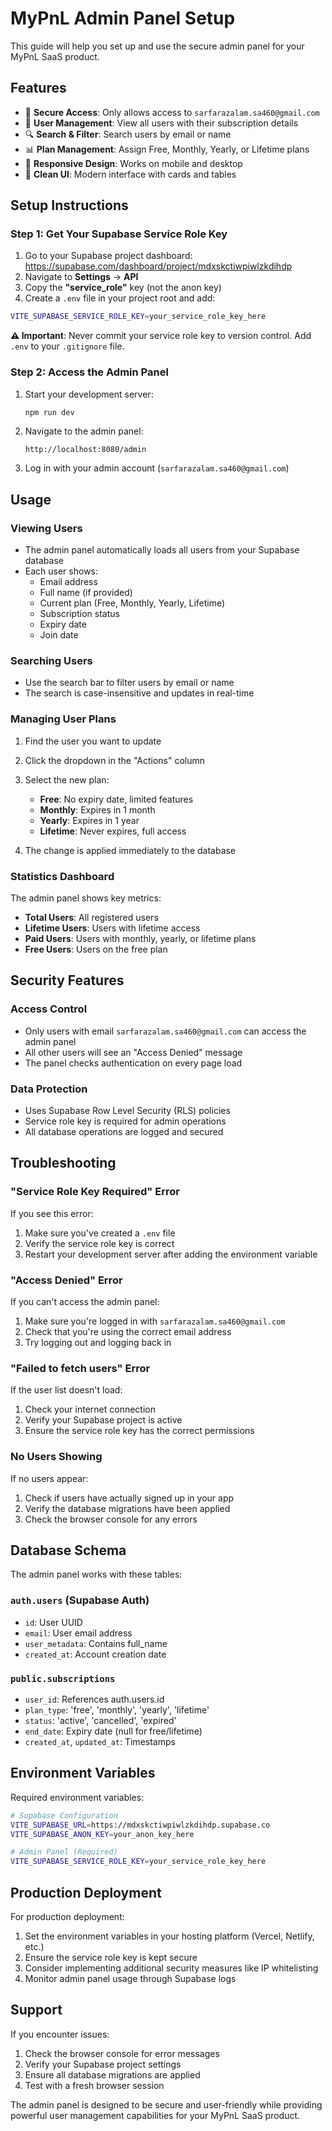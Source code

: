 # MyPnL Admin Panel Setup

This guide will help you set up and use the secure admin panel for your MyPnL SaaS product.

## Features

- 🔐 **Secure Access**: Only allows access to `sarfarazalam.sa460@gmail.com`
- 👥 **User Management**: View all users with their subscription details
- 🔍 **Search & Filter**: Search users by email or name
- 📊 **Plan Management**: Assign Free, Monthly, Yearly, or Lifetime plans
- 📱 **Responsive Design**: Works on mobile and desktop
- 🎨 **Clean UI**: Modern interface with cards and tables

## Setup Instructions

### Step 1: Get Your Supabase Service Role Key

1. Go to your Supabase project dashboard: https://supabase.com/dashboard/project/mdxskctiwpiwlzkdihdp
2. Navigate to **Settings** → **API**
3. Copy the **"service_role"** key (not the anon key)
4. Create a `.env` file in your project root and add:

```bash
VITE_SUPABASE_SERVICE_ROLE_KEY=your_service_role_key_here
```

**⚠️ Important**: Never commit your service role key to version control. Add `.env` to your `.gitignore` file.

### Step 2: Access the Admin Panel

1. Start your development server:
   ```bash
   npm run dev
   ```

2. Navigate to the admin panel:
   ```
   http://localhost:8080/admin
   ```

3. Log in with your admin account (`sarfarazalam.sa460@gmail.com`)

## Usage

### Viewing Users

- The admin panel automatically loads all users from your Supabase database
- Each user shows:
  - Email address
  - Full name (if provided)
  - Current plan (Free, Monthly, Yearly, Lifetime)
  - Subscription status
  - Expiry date
  - Join date

### Searching Users

- Use the search bar to filter users by email or name
- The search is case-insensitive and updates in real-time

### Managing User Plans

1. Find the user you want to update
2. Click the dropdown in the "Actions" column
3. Select the new plan:
   - **Free**: No expiry date, limited features
   - **Monthly**: Expires in 1 month
   - **Yearly**: Expires in 1 year
   - **Lifetime**: Never expires, full access

4. The change is applied immediately to the database

### Statistics Dashboard

The admin panel shows key metrics:
- **Total Users**: All registered users
- **Lifetime Users**: Users with lifetime access
- **Paid Users**: Users with monthly, yearly, or lifetime plans
- **Free Users**: Users on the free plan

## Security Features

### Access Control

- Only users with email `sarfarazalam.sa460@gmail.com` can access the admin panel
- All other users will see an "Access Denied" message
- The panel checks authentication on every page load

### Data Protection

- Uses Supabase Row Level Security (RLS) policies
- Service role key is required for admin operations
- All database operations are logged and secured

## Troubleshooting

### "Service Role Key Required" Error

If you see this error:
1. Make sure you've created a `.env` file
2. Verify the service role key is correct
3. Restart your development server after adding the environment variable

### "Access Denied" Error

If you can't access the admin panel:
1. Make sure you're logged in with `sarfarazalam.sa460@gmail.com`
2. Check that you're using the correct email address
3. Try logging out and logging back in

### "Failed to fetch users" Error

If the user list doesn't load:
1. Check your internet connection
2. Verify your Supabase project is active
3. Ensure the service role key has the correct permissions

### No Users Showing

If no users appear:
1. Check if users have actually signed up in your app
2. Verify the database migrations have been applied
3. Check the browser console for any errors

## Database Schema

The admin panel works with these tables:

### `auth.users` (Supabase Auth)
- `id`: User UUID
- `email`: User email address
- `user_metadata`: Contains full_name
- `created_at`: Account creation date

### `public.subscriptions`
- `user_id`: References auth.users.id
- `plan_type`: 'free', 'monthly', 'yearly', 'lifetime'
- `status`: 'active', 'cancelled', 'expired'
- `end_date`: Expiry date (null for free/lifetime)
- `created_at`, `updated_at`: Timestamps

## Environment Variables

Required environment variables:

```bash
# Supabase Configuration
VITE_SUPABASE_URL=https://mdxskctiwpiwlzkdihdp.supabase.co
VITE_SUPABASE_ANON_KEY=your_anon_key_here

# Admin Panel (Required)
VITE_SUPABASE_SERVICE_ROLE_KEY=your_service_role_key_here
```

## Production Deployment

For production deployment:

1. Set the environment variables in your hosting platform (Vercel, Netlify, etc.)
2. Ensure the service role key is kept secure
3. Consider implementing additional security measures like IP whitelisting
4. Monitor admin panel usage through Supabase logs

## Support

If you encounter issues:

1. Check the browser console for error messages
2. Verify your Supabase project settings
3. Ensure all database migrations are applied
4. Test with a fresh browser session

The admin panel is designed to be secure and user-friendly while providing powerful user management capabilities for your MyPnL SaaS product. 